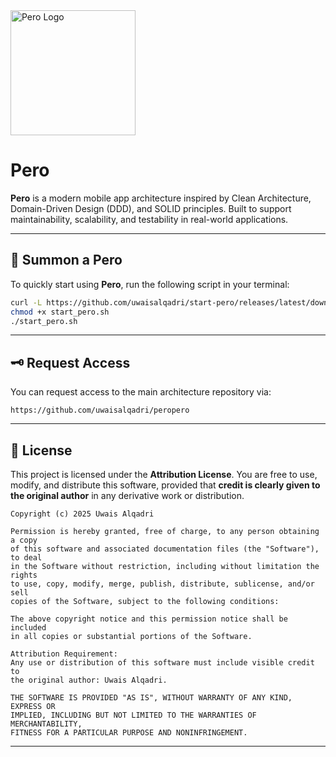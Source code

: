 
<img width="200" height="200" alt="Pero Logo" src="https://github.com/user-attachments/assets/cc30e46f-c126-4995-90ee-746262864160" />

# Pero

**Pero** is a modern mobile app architecture inspired by Clean Architecture, Domain-Driven Design (DDD), and SOLID principles. Built to support maintainability, scalability, and testability in real-world applications.

---

## 🔧 Summon a Pero

To quickly start using **Pero**, run the following script in your terminal:

```bash
curl -L https://github.com/uwaisalqadri/start-pero/releases/latest/download/start_pero.sh -o start_pero.sh
chmod +x start_pero.sh 
./start_pero.sh
```

---

## 🗝️ Request Access

You can request access to the main architecture repository via:

```
https://github.com/uwaisalqadri/peropero
```

---

## 📄 License

This project is licensed under the **Attribution License**.
You are free to use, modify, and distribute this software, provided that **credit is clearly given to the original author** in any derivative work or distribution.

```
Copyright (c) 2025 Uwais Alqadri

Permission is hereby granted, free of charge, to any person obtaining a copy
of this software and associated documentation files (the "Software"), to deal
in the Software without restriction, including without limitation the rights
to use, copy, modify, merge, publish, distribute, sublicense, and/or sell
copies of the Software, subject to the following conditions:

The above copyright notice and this permission notice shall be included
in all copies or substantial portions of the Software.

Attribution Requirement:
Any use or distribution of this software must include visible credit to
the original author: Uwais Alqadri.

THE SOFTWARE IS PROVIDED "AS IS", WITHOUT WARRANTY OF ANY KIND, EXPRESS OR
IMPLIED, INCLUDING BUT NOT LIMITED TO THE WARRANTIES OF MERCHANTABILITY,
FITNESS FOR A PARTICULAR PURPOSE AND NONINFRINGEMENT.
```

---
